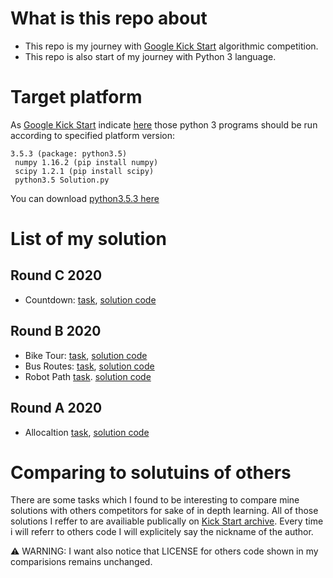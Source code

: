 # What is this repo about

- This repo is my journey with [Google Kick Start](https://codingcompetitions.withgoogle.com/kickstart) algorithmic competition.
- This repo is also start of my journey with Python 3 language.

# Target platform

As [Google Kick Start](https://codingcompetitions.withgoogle.com/kickstart) indicate [here](https://codingcompetitions.withgoogle.com/kickstart/faq#what-are-the-stack-size-limits) those python 3 programs should be run according to specified platform version:

```
3.5.3 (package: python3.5)
 numpy 1.16.2 (pip install numpy)
 scipy 1.2.1 (pip install scipy)
 python3.5 Solution.py
```
You can download [python3.5.3 here](https://www.python.org/downloads/release/python-353/)

# List of my solution

## Round C 2020

- Countdown: [task](https://codingcompetitions.withgoogle.com/kickstart/round/000000000019ff43/00000000003380d2), [solution code](https://github.com/hubert-wojtowicz/google-kick-start-competition/blob/master/2020-round-c/countdown-5pts-7pts/cuntdown.py)

## Round B 2020

- Bike Tour: [task](https://codingcompetitions.withgoogle.com/kickstart/round/000000000019ffc8/00000000002d82e6), [solution code](https://github.com/hubert-wojtowicz/google-kick-start-competition/blob/master/2020-round-b/bike-tour-5pts-7pts/bike-tour-5pts-7pts.py)
- Bus Routes: [task](https://codingcompetitions.withgoogle.com/kickstart/round/000000000019ffc8/00000000002d83bf), [solution code](https://github.com/hubert-wojtowicz/google-kick-start-competition/blob/master/2020-round-b/bus-routes-10pts-13pts/bus-routes-10pts-13pts.py)
- Robot Path [task](https://codingcompetitions.withgoogle.com/kickstart/round/000000000019ffc8/00000000002d83dc). [solution code](https://github.com/hubert-wojtowicz/google-kick-start-competition/blob/master/2020-round-b/robot-path-decoding-11pts-16pts/robot-path-decoding.py)

## Round A 2020

- Allocaltion [task](https://codingcompetitions.withgoogle.com/kickstart/round/000000000019ffc7/00000000001d3f56), [solution code](https://github.com/hubert-wojtowicz/google-kick-start-competition/blob/master/2020-round-a/allocation-5pts-7pts/allocation.py)


# Comparing to solutuins of others

There are some tasks which I found to be interesting to compare mine solutions with others competitors for sake of in depth learning.
All of those solutions I reffer to are availiable publically on [Kick Start archive](https://codingcompetitions.withgoogle.com/kickstart/archive).
Every time i will referr to others code I will explicitely say the nickname of the author. 

⚠️ WARNING: I want also notice that LICENSE for others code shown in my comparisions remains unchanged.